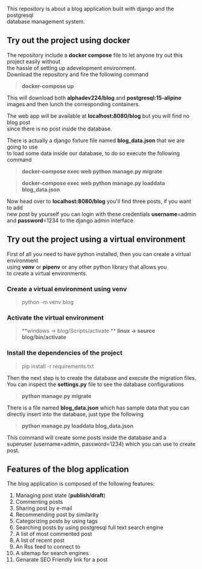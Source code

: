 This repository is about a blog application built with django and the postgresql  
database management system. 

## Try out the project using docker 

The repository include a **docker compose** file to let anyone try out this project easily without  
the hassle of setting up adevelopment environment.  
Download the repository and fire the following command

> **docker-compose up** 

This will download both **alphadev224/blog** and **postgresql:15-alipine**  
images and then lunch the corresponding containers.

The web app will be available at **localhost:8080/blog** but you will find no blog post  
since there is no post inside the database. 

There is actually a django fixture file named **blog_data.json** that we are going to use  
to load some data inside our database, to do so execute the following command

>**docker-compose exec web python manage.py migrate**

> **docker-compose exec web python manage.py loaddata blog_data.json**

Now head over to **localhost:8080/blog** you'll find three posts, if you want to add  
new post by yourself you can login with these credentials **username**=admin   
and **password**=1234 to the django admin interface.

## Try out the project using a virtual environment
First of all you need to have python installed, then you can create a virtual environment  
using **venv** or **pipenv** or any other python library that allows you   
to create a virtual environments.  

### Create a virtual environment using venv
> python -m venv blog

### Activate the virtual environment
>**windows -> blog/Scripts/activate ** 
**linux -> source blog/bin/activate**

### Install the dependencies of the project
> pip install -r requirements.txt

Then the next step is to create the database and execute the migration files.  
You can inspect the **settings.py** file to see the database configurations  

> **python manage.py migrate**

There is a file named **blog_data.json** which has sample data that you can  
directly insert into the database, just type the following  

> **python manage.py loaddata blog_data.json** 

This command will create some posts inside the database and a   
superuser (username=admin, password=1234) which you can use to create post.

## Features of the blog application
The blog application is composed of the following features:

1. Managing post state (**publish/draft**)
2. Commenting posts
3. Sharing post by e-mail
4. Recommending post by similarity
5. Categorizing posts by using tags
6. Searching posts by using postgresql full text search engine
7. A list of most commented post
8. A list of recent post
9. An Rss feed to connect to
10. A sitemap for search engines
11. Genarate SEO Friendly link for a post

